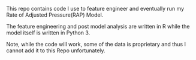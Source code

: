 This repo contains code I use to feature engineer and eventually run my Rate of Adjusted Pressure(RAP) Model. 

The feature engineering and post model analysis are written in R while the model itself is written in Python 3.

Note, while the code will work, some of the data is proprietary and thus I cannot add it to this Repo unfortunately. 
